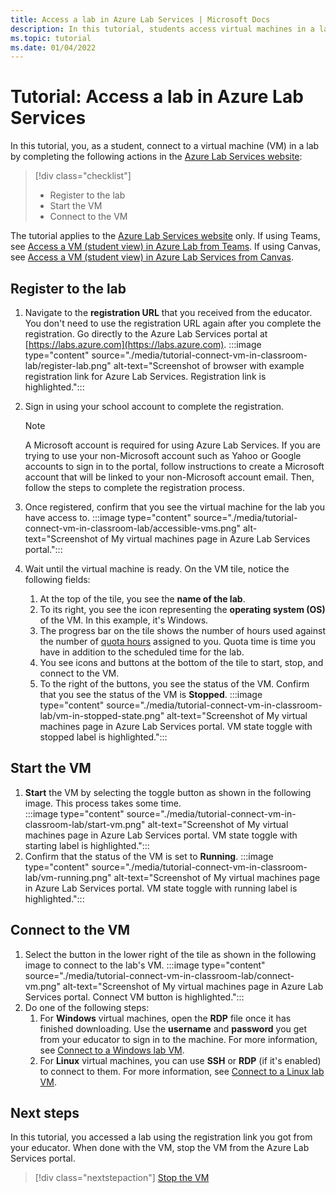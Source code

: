 ```yaml
---
title: Access a lab in Azure Lab Services | Microsoft Docs
description: In this tutorial, students access virtual machines in a lab that's set up by an educator. 
ms.topic: tutorial
ms.date: 01/04/2022
---
```


# Tutorial: Access a lab in Azure Lab Services

In this tutorial, you, as a student, connect to a virtual machine (VM) in a lab by completing the following actions in the [Azure Lab Services website](https://labs.azure.com):

> [!div class="checklist"]
> * Register to the lab
> * Start the VM
> * Connect to the VM

The tutorial applies to the [Azure Lab Services website](https://labs.azure.com) only.  If using Teams, see [Access a VM (student view) in Azure Lab from Teams](how-to-access-vm-for-students-within-teams.md).  If using Canvas, see [Access a VM (student view) in Azure Lab Services from Canvas](how-to-access-vm-for-students-within-canvas.md).

## Register to the lab

1. Navigate to the **registration URL** that you received from the educator. You don't need to use the registration URL again after you complete the registration. Go directly to the Azure Lab Services portal at [https://labs.azure.com](https://labs.azure.com).
    :::image type="content" source="./media/tutorial-connect-vm-in-classroom-lab/register-lab.png" alt-text="Screenshot of browser with example registration link for Azure Lab Services.  Registration link is highlighted.":::
1. Sign in using your school account to complete the registration.

    > [!NOTE]
    > A Microsoft account is required for using Azure Lab Services. If you are trying to use your non-Microsoft account such as Yahoo or Google accounts to sign in to the portal, follow instructions to create a Microsoft account that will be linked to your non-Microsoft account email. Then, follow the steps to complete the registration process.
1. Once registered, confirm that you see the virtual machine for the lab you have access to.
    :::image type="content" source="./media/tutorial-connect-vm-in-classroom-lab/accessible-vms.png" alt-text="Screenshot of My virtual machines page in Azure Lab Services portal.":::
1. Wait until the virtual machine is ready. On the VM tile, notice the following fields:
    1. At the top of the tile, you see the **name of the lab**.
    1. To its right, you see the icon representing the **operating system (OS)** of the VM. In this example, it's Windows.
    1. The progress bar on the tile shows the number of hours used against the number of [quota hours](how-to-configure-student-usage.md#set-quotas-for-users) assigned to you. Quota time is time you have in addition to the scheduled time for the lab.
    1. You see icons and buttons at the bottom of the tile to start, stop, and connect to the VM.
    1. To the right of the buttons, you see the status of the VM. Confirm that you see the status of the VM is **Stopped**.
        :::image type="content" source="./media/tutorial-connect-vm-in-classroom-lab/vm-in-stopped-state.png" alt-text="Screenshot of My virtual machines page in Azure Lab Services portal.  VM state toggle with stopped label is highlighted.":::

## Start the VM

1. **Start** the VM by selecting the toggle button as shown in the following image. This process takes some time.  
    :::image type="content" source="./media/tutorial-connect-vm-in-classroom-lab/start-vm.png" alt-text="Screenshot of My virtual machines page in Azure Lab Services portal.  VM state toggle with starting label is highlighted.":::
1. Confirm that the status of the VM is set to **Running**.
    :::image type="content" source="./media/tutorial-connect-vm-in-classroom-lab/vm-running.png" alt-text="Screenshot of My virtual machines page in Azure Lab Services portal.  VM state toggle with running label is highlighted.":::

## Connect to the VM

1. Select the button in the lower right of the tile as shown in the following image to connect to the lab's VM.
    :::image type="content" source="./media/tutorial-connect-vm-in-classroom-lab/connect-vm.png" alt-text="Screenshot of My virtual machines page in Azure Lab Services portal. Connect VM button is highlighted.":::
1. Do one of the following steps:
    1. For **Windows** virtual machines, open the **RDP** file once it has finished downloading. Use the **username** and **password** you get from your educator to sign in to the machine. For more information, see [Connect to a Windows lab VM](connect-virtual-machine.md#connect-to-a-windows-lab-vm).
    2. For **Linux** virtual machines, you can use **SSH** or **RDP** (if it's enabled) to connect to them. For more information, see [Connect to a Linux lab VM](connect-virtual-machine.md#connect-to-a-linux-lab-vm).

## Next steps

In this tutorial, you accessed a lab using the registration link you got from your educator.  When done with the VM, stop the VM from the Azure Lab Services portal.

>[!div class="nextstepaction"]
>[Stop the VM](how-to-use-lab.md#start-or-stop-the-vm)
